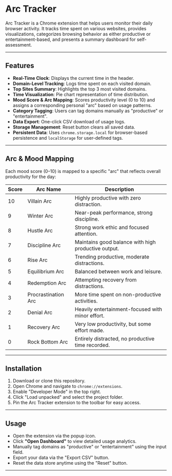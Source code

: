 # Arc Tracker

Arc Tracker is a Chrome extension that helps users monitor their daily browser activity. 
It tracks time spent on various websites, provides visualizations, categorizes browsing behavior 
as either productive or entertainment-based, and presents a summary dashboard for self-assessment.

---

## Features

- **Real-Time Clock**: Displays the current time in the header.
- **Domain-Level Tracking**: Logs time spent on each visited domain.
- **Top Sites Summary**: Highlights the top 3 most visited domains.
- **Time Visualization**: Pie chart representation of time distribution.
- **Mood Score & Arc Mapping**: Scores productivity level (0 to 10) and assigns a corresponding personal "arc" based on usage patterns.
- **Category Tagging**: Users can tag domains manually as "productive" or "entertainment".
- **Data Export**: One-click CSV download of usage logs.
- **Storage Management**: Reset button clears all saved data.
- **Persistent Data**: Uses `chrome.storage.local` for browser-based persistence and `localStorage` for user-defined tags.

---
## Arc & Mood Mapping

Each mood score (0–10) is mapped to a specific "arc" that reflects overall productivity for the day:

| Score | Arc Name               | Description                                           |
|-------|------------------------|-------------------------------------------------------|
| 10    | Villain Arc            | Highly productive with zero distraction.             |
| 9     | Winter Arc             | Near-peak performance, strong discipline.            |
| 8     | Hustle Arc             | Strong work ethic and focused attention.             |
| 7     | Discipline Arc         | Maintains good balance with high productive output.  |
| 6     | Rise Arc               | Trending productive, moderate distractions.          |
| 5     | Equilibrium Arc        | Balanced between work and leisure.                   |
| 4     | Redemption Arc         | Attempting recovery from distractions.               |
| 3     | Procrastination Arc    | More time spent on non-productive activities.        |
| 2     | Denial Arc             | Heavily entertainment-focused with minor effort.     |
| 1     | Recovery Arc           | Very low productivity, but some effort made.         |
| 0     | Rock Bottom Arc        | Entirely distracted, no productive time recorded.    |

---

## Installation

1. Download or clone this repository.
2. Open Chrome and navigate to `chrome://extensions`.
3. Enable "Developer Mode" in the top right.
4. Click "Load unpacked" and select the project folder.
5. Pin the Arc Tracker extension to the toolbar for easy access.

---

## Usage

- Open the extension via the popup icon.
- Click **"Open Dashboard"** to view detailed usage analytics.
- Manually tag domains as "productive" or "entertainment" using the input field.
- Export your data via the "Export CSV" button.
- Reset the data store anytime using the "Reset" button.

---
